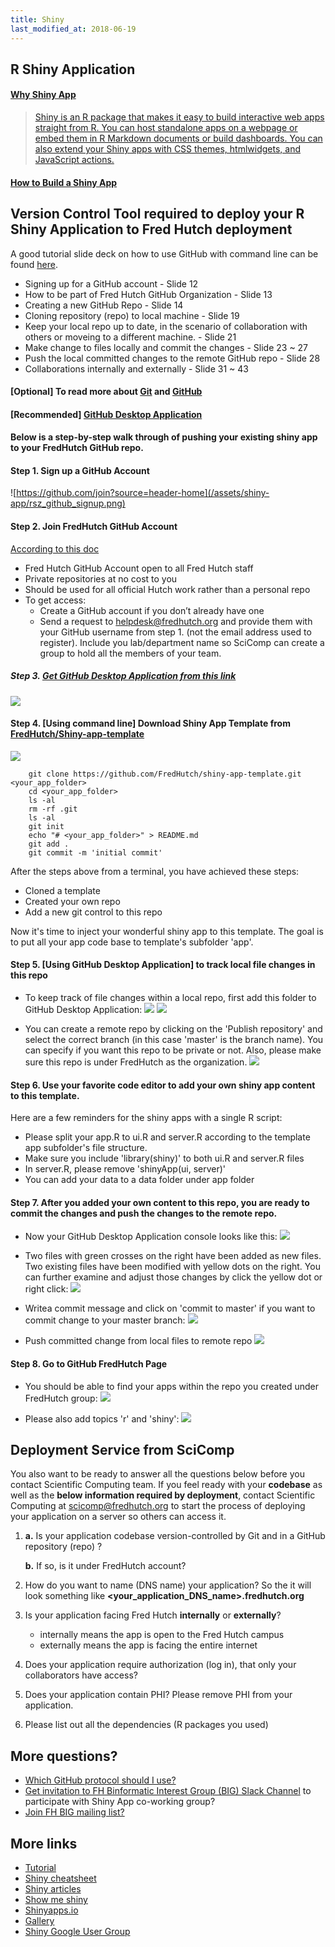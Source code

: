```yaml
---
title: Shiny
last_modified_at: 2018-06-19
---
```


## R Shiny Application

#### [Why Shiny App](http://zevross.com/blog/2016/04/19/r-powered-web-applications-with-shiny-a-tutorial-and-cheat-sheet-with-40-example-apps/)

> [Shiny is an R package that makes it easy to build interactive web apps straight from R. You can host standalone apps on a webpage or embed them in R Markdown documents or build dashboards. You can also extend your Shiny apps with CSS themes, htmlwidgets, and JavaScript actions.](https://shiny.rstudio.com)

####  [How to Build a Shiny App](https://shiny.rstudio.com/articles/build.html)

## Version Control Tool required to deploy your R Shiny Application to Fred Hutch deployment

A good tutorial slide deck on how to use GitHub with command line can be found [here](https://s3-us-west-2.amazonaws.com/fredhutch-docs/Introducing-Git-and-GitHub.pdf). 
- Signing up for a GitHub account - Slide 12
- How to be part of Fred Hutch GitHub Organization - Slide 13
- Creating a new GitHub Repo - Slide 14
- Cloning repository (repo) to local machine - Slide 19
- Keep your local repo up to date, in the scenario of collaboration with others or moveing to a different machine. - Slide 21
- Make change to files locally and commit the changes - Slide 23 ~ 27
- Push the local committed changes to the remote GitHub repo - Slide 28
- Collaborations internally and externally - Slide 31 ~ 43

#### [Optional] To read more about [Git](https://git-scm.com/book/en/v2/Getting-Started-Git-Basics) and [GitHub](https://github.com)

#### [Recommended] [GitHub Desktop Application](https://desktop.github.com/)

#### Below is a step-by-step walk through of pushing your existing shiny app to your FredHutch GitHub repo.

#### Step 1. Sign up a GitHub Account

![https://github.com/join?source=header-home](/assets/shiny-app/rsz_github_signup.png)

#### Step 2. Join FredHutch GitHub Account

[According to this doc](https://s3-us-west-2.amazonaws.com/fredhutch-docs/Introducing-Git-and-GitHub.pdf)
- Fred Hutch GitHub Account open to all Fred Hutch staff
- Private repositories at no cost to you
- Should be used for all official Hutch work rather than a personal repo
- To get access:
    - Create a GitHub account if you don’t already have one
    - Send a request to <helpdesk@fredhutch.org> and provide them with your GitHub username from step 1. 
(not the email address used to register). Include you lab/department name so SciComp can
create a group to hold all the members of your team.

##### Step 3. [Get GitHub Desktop Application from this link](https://desktop.github.com/)
![](/assets/shiny-app/electro-b.png)

#### Step 4. [Using command line] Download Shiny App Template from [FredHutch/Shiny-app-template](https://github.com/FredHutch/shiny-app-template)
![](/assets/shiny-app/com-com.png)

```
    git clone https://github.com/FredHutch/shiny-app-template.git <your_app_folder>
    cd <your_app_folder>
    ls -al
    rm -rf .git
    ls -al
    git init
    echo "# <your_app_folder>" > README.md
    git add .
    git commit -m 'initial commit'
```
After the steps above from a terminal, you have achieved these steps:
- Cloned a template
- Created your own repo
- Add a new git control to this repo

Now it's time to inject your wonderful shiny app to this template. The goal is to put all your app code base to template's subfolder 'app'.  

#### Step 5. [Using GitHub Desktop Application] to track local file changes in this repo
- To keep track of file changes within a local repo, first add this folder to GitHub Desktop Application: 
    ![](/assets/shiny-app/electro-add-repo.png)
    ![](/assets/shiny-app/rsz_1electron-add-repo-2.png)

- You can create a remote repo by clicking on the 'Publish repository' and select the correct branch (in this case 'master' is the branch name). You can specify if you want this repo to be private or not. Also, please make sure this repo is under FredHutch as the organization.
![](/assets/shiny-app/electro-create-remote-repo.png)

#### Step 6. Use your favorite code editor to add your own shiny app content to this template.

Here are a few reminders for the shiny apps with a single R script: 

- Please split your app.R to ui.R and server.R according to the template app subfolder's file structure.
- Make sure you include 'library(shiny)' to both ui.R and server.R files
- In server.R, please remove 'shinyApp(ui, server)'
- You can add your data to a data folder under app folder

#### Step 7. After you added your own content to this repo, you are ready to commit the changes and push the changes to the remote repo.

- Now your GitHub Desktop Application console looks like this: 
![](/assets/shiny-app/electron-before-commit.png)

- Two files with green crosses on the right have been added as new files.
Two existing files have been modified with yellow dots on the right. 
You can further examine and adjust those changes by click the yellow dot or right click: 
![](/assets/shiny-app/electron-mod.png)

- Writea commit message and click on 'commit to master' if you want to commit change to your master branch: 
![](/assets/shiny-app/electron-com.png) 

- Push committed change from local files to remote repo
![](/assets/shiny-app/electron-push.png) 

#### Step 8. Go to GitHub FredHutch Page
- You should be able to find your apps within the repo you created under FredHutch group:
![](/assets/shiny-app/github-repo_s.png) 

- Please also add topics 'r' and 'shiny':
![](/assets/shiny-app/GitHub-add-labels-2.png) 


## Deployment Service from SciComp

You also want to be ready to answer all the questions below before you contact Scientific Computing team.  If you feel ready with your **codebase** as well as the **below information required by deployment**, contact Scientific Computing at <scicomp@fredhutch.org> to start the process of deploying your application on a server so others can access it. 

1. **a.** Is your application codebase version-controlled by Git and in a GitHub repository (repo) ? 

   **b.** If so, is it under FredHutch account? 

2. How do you want to name (DNS name) your application? So the it will look something like **<your_application_DNS_name>.fredhutch.org**

3. Is your application facing Fred Hutch **internally** or **externally**? 
    - internally means the app is open to the Fred Hutch campus
    - externally means the app is facing the entire internet 

4. Does your application require authorization (log in), that only your collaborators have access? 

5. Does your application contain PHI? Please remove PHI from your application. 

6. Please list out all the dependencies (R packages you used)

## More questions? 

- [Which GitHub protocol should I use?](https://gist.github.com/grawity/4392747)
- [Get invitation to FH Binformatic Interest Group (BIG) Slack Channel](https://join.slack.com/t/fhbig/shared_invite/enQtMzUyMDIxNzk3MDU3LWNjMDg3ZDVhNGZiNTBlODRmNWM5ZjczMzI1MGNmZTg4NGQ5ODgzMGNmMjcyNzMxMDc0YWFlN2VkNjI4NGZjNjg) to participate with Shiny App co-working group? 
- [Join FH BIG mailing list?](https://lists.fhcrc.org/mailman/listinfo/fhbig)


## More links

- [Tutorial](http://shiny.rstudio.com/tutorial/)
- [Shiny cheatsheet](http://shiny.rstudio.com/images/shiny-cheatsheet.pdf)
- [Shiny articles](http://shiny.rstudio.com/articles/)
- [Show me shiny](http://www.showmeshiny.com/.)
- [Shinyapps.io](http://www.shinyapps.io/)
- [Gallery](http://shiny.rstudio.com/gallery/google-charts.html)
- [Shiny Google User Group](https://groups.google.com/forum/#!forum/shiny-discuss)
